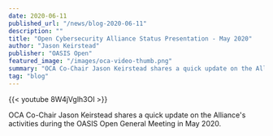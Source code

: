 ```yaml
---
date: 2020-06-11
published_url: "/news/blog-2020-06-11"
description: ""
title: "Open Cybersecurity Alliance Status Presentation - May 2020"
author: "Jason Keirstead"
publisher: "OASIS Open"
featured_image: "/images/oca-video-thumb.png"
summary: "OCA Co-Chair Jason Keirstead shares a quick update on the Alliance's activities during the OASIS Open General Meeting in May 2020."
tag: "blog"
---
```


{{< youtube 8W4jVglh3OI >}}

OCA Co-Chair Jason Keirstead shares a quick update on the Alliance's activities during the OASIS Open General Meeting in May 2020.
